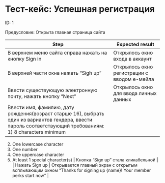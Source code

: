 # Тест-кейс: Успешная регистрация

ID: 1

Предусловие: Открыта главная страница сайта

| Step | Expected result |
| --- | --- |
| В верхнем меню сайта справа нажать на кнопку Sign in | Открылось окно входа в аккаунт |
| В верхней части окна нажать “Sigh up” | Открылось окно регистрации с вводом е-мейла |
| Ввести существующую электронную почту, нажать кнопку “Next” | Открылось окно для ввода личных данных |
| Ввести имя, фамилию, дату рождения(возраст старше 16), выбрать один из вариантов гендера, ввести пароль соответствующий требованиям: 1) 8 characters minimum
2) One lowercase character
3) One number
4) One uppercase character
5) At least 1 special character(s) | Кнопка “Sign up” стала кликабельной |
| Нажать Sign up | Открывается главный экран с открытым всплывающим окном “Thanks for signing up {name}!
Your member perks start now” |